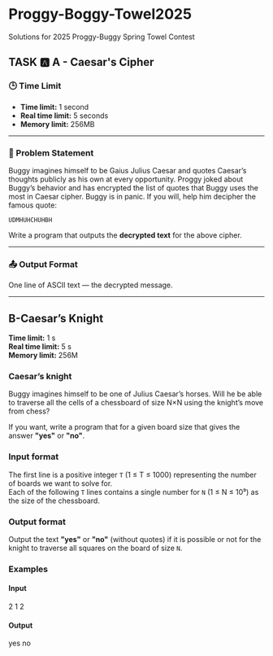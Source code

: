 # Proggy-Boggy-Towel2025
Solutions for 2025 Proggy-Buggy Spring Towel Contest

## TASK 🅰️ A - Caesar's Cipher

### 🕒 Time Limit
- **Time limit:** 1 second
- **Real time limit:** 5 seconds
- **Memory limit:** 256MB

---

### 🧠 Problem Statement

Buggy imagines himself to be Gaius Julius Caesar and quotes Caesar’s thoughts publicly as his own at every opportunity.
Proggy joked about Buggy’s behavior and has encrypted the list of quotes that Buggy uses the most in Caesar cipher. 
Buggy is in panic. If you will, help him decipher the famous quote:

```
UDMHUHCHUHBH
```

Write a program that outputs the **decrypted text** for the above cipher.

---

### 📤 Output Format

One line of ASCII text — the decrypted message.

---


## B-Caesar’s Knight

**Time limit:** 1 s  
**Real time limit:** 5 s  
**Memory limit:** 256M

### Caesar’s knight

Buggy imagines himself to be one of Julius Caesar’s horses. 
Will he be able to traverse all the cells of a chessboard of size N×N using the knight’s move from chess?

If you want, write a program that for a given board size that gives the answer **"yes"** or **"no"**.

### Input format

The first line is a positive integer `T` (1 ≤ T ≤ 1000) representing the number of boards we want to solve for.  
Each of the following `T` lines contains a single number for `N` (1 ≤ N ≤ 10⁹) as the size of the chessboard.

### Output format

Output the text **"yes"** or **"no"** (without quotes) if it is possible or not for the knight to traverse all squares on the board of size `N`.

### Examples

#### Input
2
1
2
#### Output 
yes
no